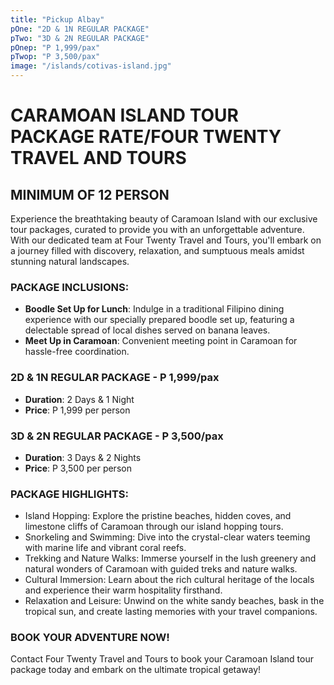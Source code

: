 ```yaml
---
title: "Pickup Albay"
pOne: "2D & 1N REGULAR PACKAGE"
pTwo: "3D & 2N REGULAR PACKAGE"
pOnep: "P 1,999/pax"
pTwop: "P 3,500/pax"
image: "/islands/cotivas-island.jpg"
---
```


# CARAMOAN ISLAND TOUR PACKAGE RATE/FOUR TWENTY TRAVEL AND TOURS

## MINIMUM OF 12 PERSON

Experience the breathtaking beauty of Caramoan Island with our exclusive tour packages, curated to provide you with an unforgettable adventure. With our dedicated team at Four Twenty Travel and Tours, you'll embark on a journey filled with discovery, relaxation, and sumptuous meals amidst stunning natural landscapes.

### PACKAGE INCLUSIONS:

- **Boodle Set Up for Lunch**: Indulge in a traditional Filipino dining experience with our specially prepared boodle set up, featuring a delectable spread of local dishes served on banana leaves.
- **Meet Up in Caramoan**: Convenient meeting point in Caramoan for hassle-free coordination.

### 2D & 1N REGULAR PACKAGE - P 1,999/pax

- **Duration**: 2 Days & 1 Night
- **Price**: P 1,999 per person

### 3D & 2N REGULAR PACKAGE - P 3,500/pax

- **Duration**: 3 Days & 2 Nights
- **Price**: P 3,500 per person

### PACKAGE HIGHLIGHTS:

- Island Hopping: Explore the pristine beaches, hidden coves, and limestone cliffs of Caramoan through our island hopping tours.
- Snorkeling and Swimming: Dive into the crystal-clear waters teeming with marine life and vibrant coral reefs.
- Trekking and Nature Walks: Immerse yourself in the lush greenery and natural wonders of Caramoan with guided treks and nature walks.
- Cultural Immersion: Learn about the rich cultural heritage of the locals and experience their warm hospitality firsthand.
- Relaxation and Leisure: Unwind on the white sandy beaches, bask in the tropical sun, and create lasting memories with your travel companions.

### BOOK YOUR ADVENTURE NOW!

Contact Four Twenty Travel and Tours to book your Caramoan Island tour package today and embark on the ultimate tropical getaway!
